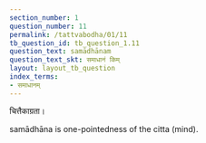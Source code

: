 ```yaml
---
section_number: 1
question_number: 11
permalink: /tattvabodha/01/11
tb_question_id: tb_question_1.11
question_text: samādhānam
question_text_skt: समाधानं किम्
layout: layout_tb_question
index_terms:
- समाधानम्
---
```


<!-- skt-start -->

चित्तैकाग्रता।

<!-- skt-end -->

<!-- eng-start -->

samādhāna is one-pointedness of the citta (mind).
<!-- eng-end -->
